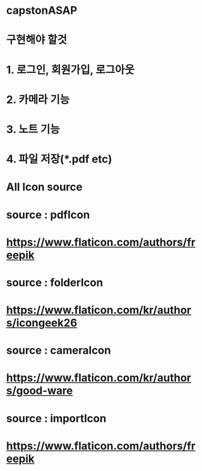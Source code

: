 # capstonASAP
# 구현해야 할것
# 1. 로그인, 회원가입, 로그아웃
# 2. 카메라 기능
# 3. 노트 기능
# 4. 파일 저장(*.pdf etc)

# All Icon source
# source : pdfIcon
# https://www.flaticon.com/authors/freepik
# source : folderIcon 
# https://www.flaticon.com/kr/authors/icongeek26
# source : cameraIcon
# https://www.flaticon.com/kr/authors/good-ware
# source : importIcon
# https://www.flaticon.com/authors/freepik